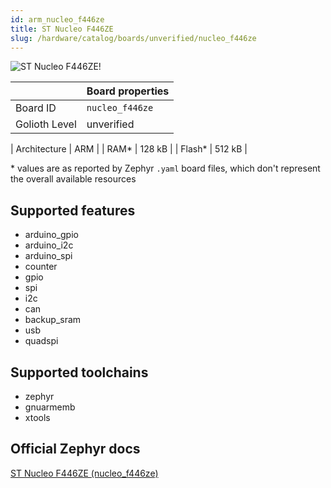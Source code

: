 ```yaml
---
id: arm_nucleo_f446ze
title: ST Nucleo F446ZE
slug: /hardware/catalog/boards/unverified/nucleo_f446ze
---
```


[//]: # (This is an auto-generated file, do not edit! Changes to it will be lost upon re-generation)

![ST Nucleo F446ZE!](/img/boards/arm/nucleo_f446ze.jpg "ST Nucleo F446ZE")

|                | Board properties     |
| -------------  | -------------------- |
| Board ID       | `nucleo_f446ze` |
| Golioth Level  | unverified       |

| Architecture   | ARM |
| RAM*           | 128 kB |
| Flash*         | 512 kB |

\* values are as reported by Zephyr `.yaml` board files, which don't represent the overall available resources



## Supported features

* arduino_gpio
* arduino_i2c
* arduino_spi
* counter
* gpio
* spi
* i2c
* can
* backup_sram
* usb
* quadspi

## Supported toolchains

* zephyr
* gnuarmemb
* xtools

## Official Zephyr docs

[ST Nucleo F446ZE (nucleo_f446ze)](https://docs.zephyrproject.org/latest/boards/arm/nucleo_f446ze/doc/index.html)
